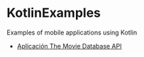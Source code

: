 # KotlinExamples
Examples of mobile applications using Kotlin

- [Aplicación The Movie Database API](ImdbExample)
